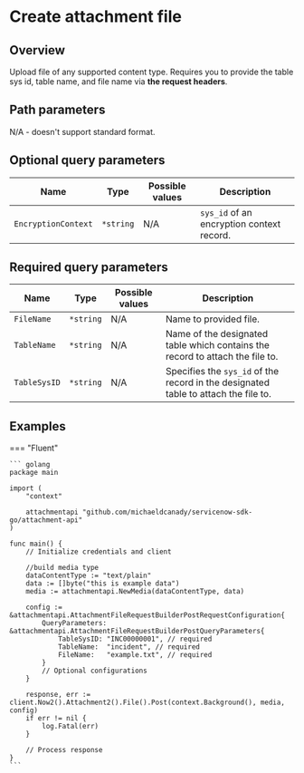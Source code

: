 # Create attachment file

## Overview

Upload file of any supported content type. Requires you to provide the table sys id, table name, and file name via **the request headers**.

## Path parameters

N/A - doesn't support standard format.

## Optional query parameters

| Name                | Type      | Possible values | Description                                                  |
|---------------------|-----------|-----------------|--------------------------------------------------------------|
| `EncryptionContext` | `*string` | N/A             | `sys_id` of an encryption context record.                      |

## Required query parameters

| Name                | Type      | Possible values | Description                                                                       |
|---------------------|-----------|-----------------|-----------------------------------------------------------------------------------|
| `FileName`          | `*string` | N/A             | Name to provided file.                                                            |
| `TableName`         | `*string` | N/A             | Name of the designated table which contains the record to attach the file to.     |
| `TableSysID`        | `*string` | N/A             | Specifies the `sys_id` of the record in the designated table to attach the file to. |

## Examples

=== "Fluent"

    ``` golang
    package main

    import (
        "context"

        attachmentapi "github.com/michaeldcanady/servicenow-sdk-go/attachment-api"
    )

    func main() {
        // Initialize credentials and client

        //build media type
        dataContentType := "text/plain"
        data := []byte("this is example data")
        media := attachmentapi.NewMedia(dataContentType, data)

        config := &attachmentapi.AttachmentFileRequestBuilderPostRequestConfiguration{
            QueryParameters: &attachmentapi.AttachmentFileRequestBuilderPostQueryParameters{
                TableSysID: "INC00000001", // required
                TableName:  "incident", // required
                FileName:   "example.txt", // required
            }
            // Optional configurations
        }

        response, err := client.Now2().Attachment2().File().Post(context.Background(), media, config)
        if err != nil {
            log.Fatal(err)
        }
        
        // Process response
    }
    ```

